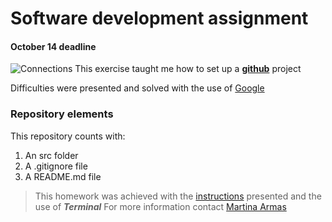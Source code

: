 # Software development assignment
#### October 14 deadline
![Connections](https://metricimpact.com/wp-content/uploads/2018/10/technology.jpg)
This exercise taught me how to set up a [**github**](github.com) project


Difficulties were presented and solved with the use of [Google](www.google.com) 
### Repository elements
This repository counts with:
1. An src folder
2. A .gitignore file
3. A README.md file

>This homework was achieved with the [instructions](https://campus.ie.edu/bbcswebdav/pid-2393484-dt-content-rid-14241826_1/courses/BIS2019BIS.M.A_C3_319302/Session%209%20%26%2010.pdf) presented and the use of **_Terminal_**
For more information contact [Martina Armas](https://www.linkedin.com/in/martina-armas-793b60157/)

